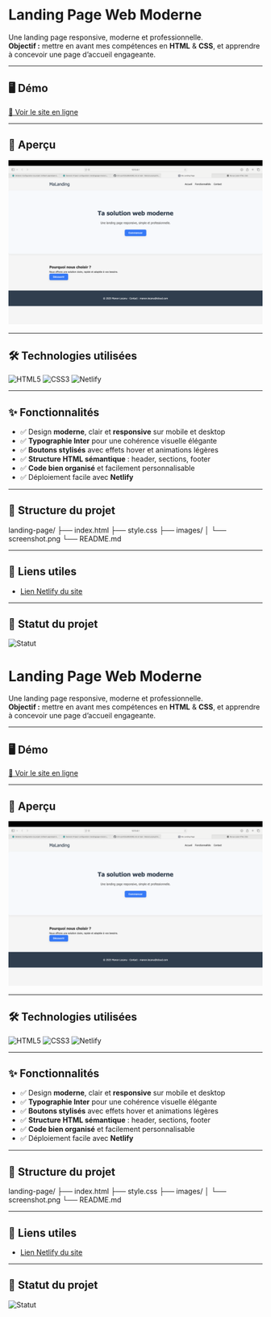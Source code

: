 # Landing Page Web Moderne

Une landing page responsive, moderne et professionnelle.  
**Objectif :** mettre en avant mes compétences en **HTML** & **CSS**, et apprendre à concevoir une page d’accueil engageante.

---

## 🖥️ Démo

[🔗 Voir le site en ligne](https://landingpage-manon.netlify.app)

---

## 📸 Aperçu

![Aperçu de la page](images/screenshot.png)

---

## 🛠️ Technologies utilisées

![HTML5](https://img.shields.io/badge/HTML5-E34F26?logo=html5&logoColor=white&style=flat)
![CSS3](https://img.shields.io/badge/CSS3-1572B6?logo=css3&logoColor=white&style=flat)
![Netlify](https://img.shields.io/badge/Netlify-00C7B7?logo=netlify&logoColor=white&style=flat)

---

## ✨ Fonctionnalités

- ✅ Design **moderne**, clair et **responsive** sur mobile et desktop
- ✅ **Typographie Inter** pour une cohérence visuelle élégante
- ✅ **Boutons stylisés** avec effets hover et animations légères
- ✅ **Structure HTML sémantique** : header, sections, footer
- ✅ **Code bien organisé** et facilement personnalisable
- ✅ Déploiement facile avec **Netlify**

---

## 📁 Structure du projet

landing-page/
├── index.html
├── style.css
├── images/
│ └── screenshot.png
└── README.md

---

## 🔗 Liens utiles

- [Lien Netlify du site](https://landingpage-manon.netlify.app)

---

## 📌 Statut du projet

![Statut](https://img.shields.io/badge/Statut-Terminé-brightgreen)

# Landing Page Web Moderne

Une landing page responsive, moderne et professionnelle.  
**Objectif :** mettre en avant mes compétences en **HTML** & **CSS**, et apprendre à concevoir une page d’accueil engageante.

---

## 🖥️ Démo

[🔗 Voir le site en ligne](https://landingpage-manon.netlify.app)

---

## 📸 Aperçu

![Aperçu de la page](images/screenshot.png)

---

## 🛠️ Technologies utilisées

![HTML5](https://img.shields.io/badge/HTML5-E34F26?logo=html5&logoColor=white&style=flat)
![CSS3](https://img.shields.io/badge/CSS3-1572B6?logo=css3&logoColor=white&style=flat)
![Netlify](https://img.shields.io/badge/Netlify-00C7B7?logo=netlify&logoColor=white&style=flat)

---

## ✨ Fonctionnalités

- ✅ Design **moderne**, clair et **responsive** sur mobile et desktop
- ✅ **Typographie Inter** pour une cohérence visuelle élégante
- ✅ **Boutons stylisés** avec effets hover et animations légères
- ✅ **Structure HTML sémantique** : header, sections, footer
- ✅ **Code bien organisé** et facilement personnalisable
- ✅ Déploiement facile avec **Netlify**

---

## 📁 Structure du projet

landing-page/
├── index.html
├── style.css
├── images/
│ └── screenshot.png
└── README.md

---

## 🔗 Liens utiles

- [Lien Netlify du site](https://landingpage-manon.netlify.app)

---

## 📌 Statut du projet

![Statut](https://img.shields.io/badge/Statut-Terminé-brightgreen)
